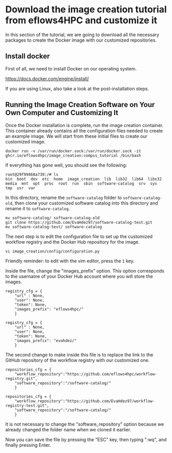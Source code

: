 # Download the image creation tutorial from eflows4HPC and customize it

In this section of the tutorial, we are going to download all the necessary packages to create the Docker image with our customized repositories.

## Install docker

First of all, we need to install Docker on our operating system.

https://docs.docker.com/engine/install/

If you are using Linux, also take a look at the post-installation steps.

## Running the Image Creation Software on Your Own Computer and Customizing It

Once the Docker installation is complete, run the image creation container. This container already contains all the configuration files needed to create an example image. 
We will start from these initial files to create our customized image.

```
docker run -v /var/run/docker.sock:/var/run/docker.sock -it ghcr.io/eflows4hpc/image_creation:compss_tutorial /bin/bash
```
If everything has gone well, you should see the following:
```
root@29f99468a739:/# ls
bin  boot  dev  etc  home  image_creation  lib  lib32  lib64  libx32  media  mnt  opt  proc  root  run  sbin  software-catalog  srv  sys  tmp  usr  var
```
In this directory, rename the `software-catalog` folder to `software-catalog-old`, then clone your customized software catalog into this directory and rename it to `software-catalog`.
```
mv software-catalog/ software-catalog-old
git clone https://github.com/EvaHdez97/software-catalog-test.git
mv software-catalog-test/ software-catalog
```
The next step is to edit the configuration file to set up the customized workflow registry and the Docker Hub repository for the image.
```
vi image_creation/config/configuration.py 
```
Friendly reminder: to edit with the vim editor, press the `I` key.

Inside the file, change the "images_prefix" option. This option corresponds to the username of your Docker Hub account where you will store the images.
```
registry_cfg = {
    "url" : None,
    "user": None,
    "token": None,
    "images_prefix": "eflows4hpc/"
    }
```
```
registry_cfg = {
    "url" : None,
    "user": None,
    "token": None,
    "images_prefix": "evahdez/"
    }
```
The second change to make inside this file is to replace the link to the GitHub repository of the workflow registry with our customized one.
```
repositories_cfg = {
    "workflow_repository":"https://github.com/eflows4hpc/workflow-registry.git",
    "software_repository":"/software-catalog/"
    }
```
```
repositories_cfg = {
    "workflow_repository":"https://github.com/EvaHdez97/workflow-registry-test.git",
    "software_repository":"/software-catalog/"
    }
```
It is not necessary to change the "software_repository" option because we already changed the folder name when we cloned it earlier.

Now you can save the file by pressing the "ESC" key, then typing ":wq", and finally pressing Enter.








